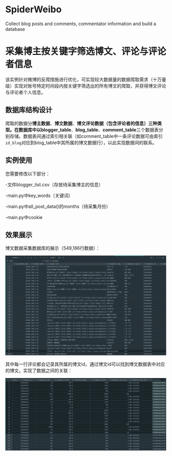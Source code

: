 # SpiderWeibo
Collect blog posts and comments, commentator information and build a database
# 采集博主按关键字筛选博文、评论与评论者信息

该实例针对微博的反爬措施进行优化，可实现较大数据量的数据爬取需求（十万量级）实现对账号特定时间段内按关键字筛选出的所有博文的爬取，并获得博文评论与评论者个人信息。

## 数据库结构设计

爬取的数据分**博主数据**、**博文数据**、**博文评论数据（包含评论者的信息）**三种类型。在数据库中以**blogger_table**、**blog_table**、**comment_table**三个数据表分别存储。数据表间通过索引相关联（如comment_table中一条评论数据可由索引`id_blog`对应到blog_table中其所属的博文数据行），以此实现数据间的联系。

## 实例使用

您需要修改以下部分：

-文件blogger_list.csv（存放待采集博主的信息）

-main.py中key_words（关键词）

-main.py中all_post_data()的months（待采集月份）

-main.py中cookie

## 效果展示

博文数据采集数据库的展示（549,186行数据）：

![](https://github.com/otonashi-ayana/SpiderWeibo/blob/main/readme_images/screenshots.png)

其中每一行评论都会记录其所属的博文id，通过博文id可以找到博文数据表中对应的博文，实现了数据之间的关联：

![](https://github.com/otonashi-ayana/SpiderWeibo/blob/main/readme_images/screenshots2.png)
